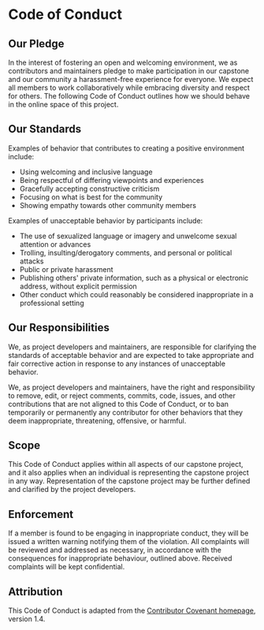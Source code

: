 # Code of Conduct

## Our Pledge

In the interest of fostering an open and welcoming environment, we as contributors and maintainers pledge to make participation in our capstone and our community a harassment-free experience for everyone. We expect all members to work collaboratively while embracing diversity and respect for others. The following Code of Conduct outlines how we should behave in the online space of this project.

## Our Standards

Examples of behavior that contributes to creating a positive environment
include:

* Using welcoming and inclusive language
* Being respectful of differing viewpoints and experiences
* Gracefully accepting constructive criticism
* Focusing on what is best for the community
* Showing empathy towards other community members

Examples of unacceptable behavior by participants include:

* The use of sexualized language or imagery and unwelcome sexual attention or
  advances
* Trolling, insulting/derogatory comments, and personal or political attacks
* Public or private harassment
* Publishing others' private information, such as a physical or electronic
  address, without explicit permission
* Other conduct which could reasonably be considered inappropriate in a
  professional setting

## Our Responsibilities

We, as project developers and maintainers, are responsible for clarifying the standards of acceptable behavior and are expected to take appropriate and fair corrective action in response to any instances of unacceptable behavior.

We, as project developers and maintainers, have the right and responsibility to remove, edit, or reject comments, commits, code, issues, and other contributions that are not aligned to this Code of Conduct, or to ban temporarily or permanently any contributor for other behaviors that they deem inappropriate, threatening, offensive, or harmful.

## Scope

This Code of Conduct applies within all aspects of our capstone project, and it also applies when an individual is representing the capstone project in any way. Representation of the capstone project may be further defined and clarified by the project developers.

## Enforcement

If a member is found to be engaging in inappropriate conduct, they will be issued a written warning notifying them of the violation. All complaints will be reviewed and addressed as necessary, in accordance with the consequences for inappropriate behaviour, outlined above. Received complaints will be kept confidential.

## Attribution

This Code of Conduct is adapted from the [Contributor Covenant homepage](http://contributor-covenant.org/version/1/4), version 1.4.
